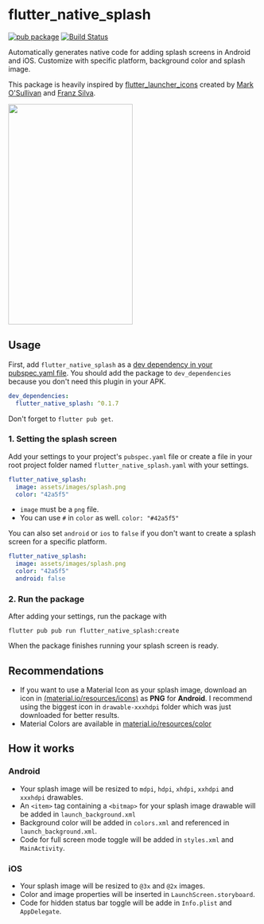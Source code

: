 # flutter_native_splash
[![pub package](https://img.shields.io/pub/v/flutter_native_splash)](https://pub.dev/packages/flutter_native_splash)
[![Build Status](https://img.shields.io/travis/henriquearthur/flutter_native_splash)](https://travis-ci.org/henriquearthur/flutter_native_splash)

Automatically generates native code for adding splash screens in Android and iOS. Customize with specific platform, background color and splash image.

This package is heavily inspired by [flutter_launcher_icons](https://pub.dev/packages/flutter_launcher_icons) created by [Mark O'Sullivan](https://github.com/MarkOSullivan94) and [Franz Silva](https://github.com/franzsilva).

<p>
	<img src="https://raw.githubusercontent.com/henriquearthur/flutter_native_splash/master/splash_demo.gif" width="250" height="443"  />
</p>

## Usage
First, add `flutter_native_splash` as a [dev dependency in your pubspec.yaml file](https://pub.dev/packages/flutter_native_splash#-installing-tab-). You should add the package to `dev_dependencies` because you don't need this plugin in your APK.

```yaml
dev_dependencies:
  flutter_native_splash: ^0.1.7
```

Don't forget to `flutter pub get`.

### 1. Setting the splash screen
Add your settings to your project's `pubspec.yaml` file or create a file in your root project folder named `flutter_native_splash.yaml` with your settings.

```yaml
flutter_native_splash:
  image: assets/images/splash.png
  color: "42a5f5"
```

* `image` must be a `png` file.
* You can use `#` in `color` as well. `color: "#42a5f5"`

You can also set `android` or `ios` to `false` if you don't want to create a splash screen for a specific platform.
```yaml
flutter_native_splash:
  image: assets/images/splash.png
  color: "42a5f5"
  android: false
```

### 2. Run the package
After adding your settings, run the package with

```
flutter pub pub run flutter_native_splash:create
```

When the package finishes running your splash screen is ready.

## Recommendations
* If you want to use a Material Icon as your splash image, download an icon in [(material.io/resources/icons)](https://material.io/resources/icons/) as **PNG** for **Android**. I recommend using the biggest icon in `drawable-xxxhdpi` folder which was just downloaded for better results.
* Material Colors are available in [material.io/resources/color](https://material.io/resources/color/#!/)

## How it works
### Android
* Your splash image will be resized to `mdpi`, `hdpi`, `xhdpi`, `xxhdpi` and `xxxhdpi` drawables.
* An `<item>` tag containing a `<bitmap>` for your splash image drawable will be added in `launch_background.xml`
* Background color will be added in `colors.xml` and referenced in `launch_background.xml`.
* Code for full screen mode toggle will be added in `styles.xml` and `MainActivity`.

### iOS
* Your splash image will be resized to `@3x` and `@2x` images.
* Color and image properties will be inserted in `LaunchScreen.storyboard`.
* Code for hidden status bar toggle will be adde in `Info.plist` and `AppDelegate`.